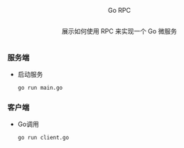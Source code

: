 <div style="display: flex; justify-content: center; align-items: center; flex-direction: column;">
  <p>Go RPC</p>
  <p>展示如何使用 RPC 来实现一个 Go 微服务</p>
</div>


### 服务端

- 启动服务
    ```sh
    go run main.go 
    ```

### 客户端

- Go调用
    ```sh
    go run client.go
    ```


